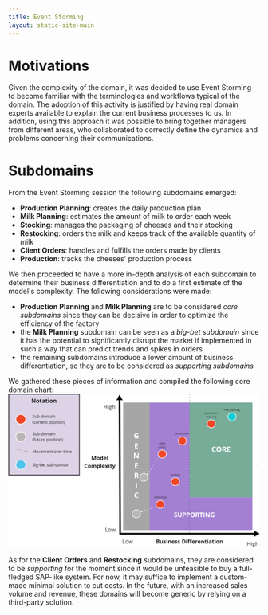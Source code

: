 ```yaml
---
title: Event Storming
layout: static-site-main
---
```


# Motivations

Given the complexity of the domain, it was decided to use Event Storming to become familiar with
the terminologies and workflows typical of the domain. The adoption of this activity is justified
by having real domain experts available to explain the current business processes to us.
In addition, using this approach it was possible to bring together managers from different areas,
who collaborated to correctly define the dynamics and problems concerning their communications.

# Subdomains

From the Event Storming session the following subdomains emerged:

- **Production Planning**: creates the daily production plan
- **Milk Planning**: estimates the amount of milk to order each week
- **Stocking**: manages the packaging of cheeses and their stocking
- **Restocking**: orders the milk and keeps track of the available quantity of milk
- **Client Orders**: handles and fulfills the orders made by clients
- **Production**: tracks the cheeses' production process

We then proceeded to have a more in-depth analysis of each subdomain to determine their business
differentiation and to do a first estimate of the model's complexity.
The following considerations were made:

- **Production Planning** and **Milk Planning** are to be considered *core subdomains*
  since they can be decisive in order to optimize the efficiency of the factory
- the **Milk Planning** subdomain can be seen as a *big-bet subdomain* since it has the potential
  to significantly disrupt the market if implemented in such a way that can predict trends and
  spikes in orders
- the remaining subdomains introduce a lower amount of business differentiation, so they are to be
  considered as *supporting subdomains*

We gathered these pieces of information and compiled the following core domain chart:
![Core domain chart](images/core-domain-chart.png)

As for the **Client Orders** and **Restocking** subdomains, they are considered to be *supporting*
for the moment since it would be unfeasible to buy a full-fledged SAP-like system.
For now, it may suffice to implement a custom-made minimal solution to cut costs.
In the future, with an increased sales volume and revenue, these domains will become generic by
relying on a third-party solution.
